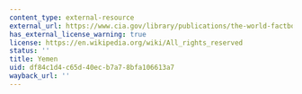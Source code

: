 ```yaml
---
content_type: external-resource
external_url: https://www.cia.gov/library/publications/the-world-factbook/geos/ym.html
has_external_license_warning: true
license: https://en.wikipedia.org/wiki/All_rights_reserved
status: ''
title: Yemen
uid: df84c1d4-c65d-40ec-b7a7-8bfa106613a7
wayback_url: ''
---
```

